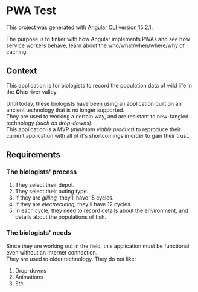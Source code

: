 # PWA Test

This project was generated with [Angular CLI](https://github.com/angular/angular-cli) version 15.2.1.

The purpose is to tinker with how Angular implements PWAs and see how service workers behave, learn about the who/what/when/where/why of caching.

## Context

This application is for biologists to record the population data of wild life in the **Ohio** river valley.  

Until today, these biologists have been using an application built on an ancient technology that is no longer supported.  
They are used to working a certain way, and are resistant to new-fangled technology *(such as drop-downs).*  
This application is a MVP *(minimum viable product)* to reproduce their current application with all of it's shortcomings in order to gain their trust.  

## Requirements

### The biologists' process

1. They select their depot.  
1. They select their outing type.  
1. If they are *gilling,* they'll have 15 cycles.  
1. If they are *electrecuting,* they'll have 12 cycles.  
1. In each cycle, they need to record details about the environment, and details about the populations of fish.  

### The biologists' needs

Since they are working out in the field, this application must be functional even without an internet connection.  
They are used to older technology. They do not like:  

1. Drop-downs
1. Animations
1. Etc

